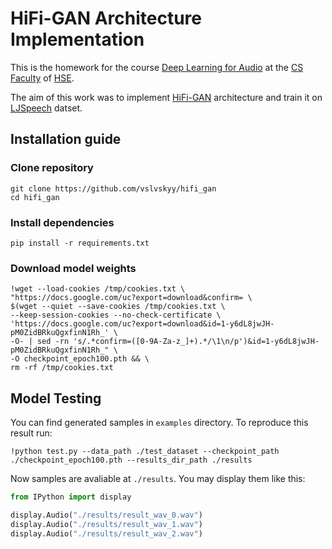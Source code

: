 # HiFi-GAN Architecture Implementation

This is the homework for the course [Deep Learning for Audio](https://github.com/markovka17/dla) at the [CS Faculty](https://cs.hse.ru/en/)
  of [HSE](https://www.hse.ru/en/).
  
 The aim of this work was to implement [HiFi-GAN](https://arxiv.org/pdf/2010.05646.pdf) architecture and train it on [LJSpeech](https://keithito.com/LJ-Speech-Dataset/) datset.

## Installation guide

### Clone repository
```shell
git clone https://github.com/vslvskyy/hifi_gan
cd hifi_gan
```

### Install dependencies
```shell
pip install -r requirements.txt
```

###  Download model weights
```shell
!wget --load-cookies /tmp/cookies.txt \
"https://docs.google.com/uc?export=download&confirm= \
$(wget --quiet --save-cookies /tmp/cookies.txt \
--keep-session-cookies --no-check-certificate \
'https://docs.google.com/uc?export=download&id=1-y6dL8jwJH-pM0ZidBRkuQgxfinN1Rh_' \
-O- | sed -rn 's/.*confirm=([0-9A-Za-z_]+).*/\1\n/p')&id=1-y6dL8jwJH-pM0ZidBRkuQgxfinN1Rh_" \
-O checkpoint_epoch100.pth && \
rm -rf /tmp/cookies.txt
```

## Model Testing
You can find generated samples in `examples` directory. To reproduce this result run:

```shell
!python test.py --data_path ./test_dataset --checkpoint_path ./checkpoint_epoch100.pth --results_dir_path ./results
```

Now samples are avaliable at `./results`. You may display them like this:

```python
from IPython import display

display.Audio("./results/result_wav_0.wav")
display.Audio("./results/result_wav_1.wav")
display.Audio("./results/result_wav_2.wav")
```
